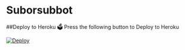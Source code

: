 # Suborsubbot


##Deploy to Heroku 🗳️
Press the following button to Deploy to Heroku

[![Deploy](https://www.herokucdn.com/deploy/button.svg)](https://heroku.com/deploy?template=https://github.com/Itzzteletech/Suborsubbot)
